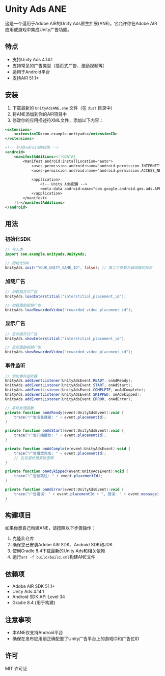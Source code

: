 # Unity Ads ANE

这是一个适用于Adobe AIR的Unity Ads原生扩展(ANE)，它允许你在Adobe AIR应用或游戏中集成Unity广告功能。

## 特点

- 支持Unity Ads 4.14.1
- 支持常见的广告类型（插页式广告、激励视频等）
- 适用于Android平台
- 支持AIR 51.1+

## 安装

1. 下载最新的 `UnityAdsANE.ane` 文件（在 `dist` 目录中）
2. 将ANE添加到你的AIR项目中
3. 修改你的应用描述符XML文件，添加以下内容：

```xml
<extensions>
    <extensionID>com.example.unityads</extensionID>
</extensions>

<!-- 针对Android的权限 -->
<android>
    <manifestAdditions><![CDATA[
        <manifest android:installLocation="auto">
            <uses-permission android:name="android.permission.INTERNET"/>
            <uses-permission android:name="android.permission.ACCESS_NETWORK_STATE"/>
            
            <application>
                <!-- Unity Ads配置 -->
                <meta-data android:name="com.google.android.gms.ads.APPLICATION_ID" android:value="YOUR_ADMOB_APP_ID"/>
            </application>
        </manifest>
    ]]></manifestAdditions>
</android>
```

## 用法

### 初始化SDK

```actionscript
// 导入类
import com.example.unityads.UnityAds;

// 初始化SDK
UnityAds.init("YOUR_UNITY_GAME_ID", false); // 第二个参数为调试模式标志
```

### 加载广告

```actionscript
// 加载插页式广告
UnityAds.loadInterstitial("interstitial_placement_id");

// 加载激励视频广告
UnityAds.loadRewardedVideo("rewarded_video_placement_id");
```

### 显示广告

```actionscript
// 显示插页式广告
UnityAds.showInterstitial("interstitial_placement_id");

// 显示激励视频广告
UnityAds.showRewardedVideo("rewarded_video_placement_id");
```

### 事件监听

```actionscript
// 添加事件监听器
UnityAds.addEventListener(UnityAdsEvent.READY, onAdReady);
UnityAds.addEventListener(UnityAdsEvent.START, onAdStart);
UnityAds.addEventListener(UnityAdsEvent.COMPLETE, onAdComplete);
UnityAds.addEventListener(UnityAdsEvent.SKIPPED, onAdSkipped);
UnityAds.addEventListener(UnityAdsEvent.ERROR, onAdError);

// 事件处理函数
private function onAdReady(event:UnityAdsEvent):void {
    trace("广告准备就绪: " + event.placementId);
}

private function onAdStart(event:UnityAdsEvent):void {
    trace("广告开始播放: " + event.placementId);
}

private function onAdComplete(event:UnityAdsEvent):void {
    trace("广告播放完成: " + event.placementId);
    // 在这里处理奖励逻辑
}

private function onAdSkipped(event:UnityAdsEvent):void {
    trace("广告被跳过: " + event.placementId);
}

private function onAdError(event:UnityAdsEvent):void {
    trace("广告错误: " + event.placementId + ", 错误: " + event.message);
}
```

## 构建项目

如果你想自己构建ANE，请按照以下步骤操作：

1. 克隆此仓库
2. 确保您已安装Adobe AIR SDK、Android SDK和JDK
3. 使用Gradle 8.4下载最新的Unity Ads和相关依赖
4. 运行`ant -f build/build.xml`构建ANE文件

## 依赖项

- Adobe AIR SDK 51.1+
- Unity Ads 4.14.1
- Android SDK API Level 34
- Gradle 8.4 (用于构建)

## 注意事项

- 本ANE仅支持Android平台
- 确保在发布应用前正确配置了Unity广告平台上的游戏ID和广告位ID

## 许可

MIT 许可证 
